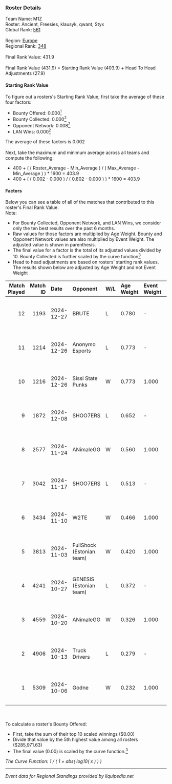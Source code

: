 ### Roster Details<br />
Team Name: M1Z<br />
Roster: Ancient, Freesies, klausyk, qwant, Styx<br />
Global Rank: [561](../../standings_global_2025_02_28.md)<br />
<br />
Region: [Europe]( ../../standings_europe_2025_02_28.md)<br />
Regional Rank: [348]( ../../standings_europe_2025_02_28.md)<br />
<br />
Final Rank Value:  431.9<br />
<br />
Final Rank Value (431.9) = Starting Rank Value (403.9) + Head To Head Adjustments (27.9)<br />

#### Starting Rank Value<br />
To figure out a rosters's Starting Rank Value, first take the average of these four factors:<br />
- Bounty Offered: 0.000[<sup>1</sup>](#table2)
- Bounty Collected: 0.000[<sup>2</sup>](#table1)
- Opponent Network: 0.008[<sup>2</sup>](#table1)
- LAN Wins: 0.000[<sup>2</sup>](#table1)

The average of these factors is 0.002<br />
<br />
Next, take the maximum and minimum average across all teams and compute the following:<br />
- 400 + ( ( Roster_Average - Min_Average ) / ( Max_Average - Min_Average ) ) * 1600 = 403.9
- 400 + ( ( 0.002 - 0.000 ) / ( 0.802 - 0.000 ) ) * 1600 = 403.9


#### Factors<br />
Below you can see a table of all of the matches that contributed to this roster's Final Rank Value.<br />
Note:<br />

- For Bounty Collected, Opponent Network, and LAN Wins, we consider only the ten best results over the past 6 months.
- Raw values for those factors are multiplied by Age Weight. Bounty and Opponent Network values are also multiplied by Event Weight. The adjusted value is shown in parenthesis.
- The final value for a factor is the total of its adjusted values divided by 10. Bounty Collected is further scaled by the curve function[<sup>3</sup>](#curveFunction)
- Head to head adjustments are based on rosters' starting rank values. The results shown below are adjusted by Age Weight and not Event Weight
<span id="table1"></span><br />


| Match Played | Match ID | Date       | Opponent                  | W/L | Age Weight | Event Weight | Bounty Collected | Opponent Network | LAN Wins  | H2H Adj. | Roster                                  |
| -: | -: | :- | :- | :- | :- | :- | :- | :- | :- | -: | :- |
|           12 |     1193 | 2024-12-27 | BRUTE                     | L   | 0.780      | -            | -                | -                | -         |    -2.92 | Ancient, Freesies, klausyk, qwant, Styx |
|           11 |     1214 | 2024-12-26 | Anonymo Esports           | L   | 0.773      | -            | -                | -                | -         |    -0.81 | Ancient, Freesies, klausyk, qwant, Styx |
|           10 |     1216 | 2024-12-26 | Sissi State Punks         | W   | 0.773      | 1.000        | 0.000 (0.000)    | 0.000 (0.000)    | 0 (0.000) |    11.04 | Ancient, Freesies, klausyk, qwant, Styx |
|            9 |     1872 | 2024-12-08 | SHOO7ERS                  | L   | 0.652      | -            | -                | -                | -         |    -4.19 | Ancient, Freesies, klausyk, qwant, Styx |
|            8 |     2577 | 2024-11-24 | ANimaleGG                 | W   | 0.560      | 1.000        | 0.000 (0.000)    | 0.060 (0.034)    | 0 (0.000) |    10.76 | Ancient, Freesies, klausyk, qwant, Styx |
|            7 |     3042 | 2024-11-17 | SHOO7ERS                  | L   | 0.513      | -            | -                | -                | -         |    -3.25 | Ancient, Freesies, klausyk, qwant, Styx |
|            6 |     3434 | 2024-11-10 | W2TE                      | W   | 0.466      | 1.000        | 0.000 (0.000)    | 0.014 (0.006)    | 0 (0.000) |     6.83 | Ancient, Freesies, klausyk, qwant, Styx |
|            5 |     3813 | 2024-11-03 | FullShock (Estonian team) | W   | 0.420      | 1.000        | 0.000 (0.000)    | 0.019 (0.008)    | 0 (0.000) |     6.39 | Ancient, Freesies, klausyk, qwant, Styx |
|            4 |     4241 | 2024-10-27 | GENESIS (Estonian team)   | L   | 0.372      | -            | -                | -                | -         |    -4.22 | Ancient, Freesies, klausyk, qwant, Styx |
|            3 |     4559 | 2024-10-20 | ANimaleGG                 | W   | 0.326      | 1.000        | 0.000 (0.000)    | 0.060 (0.020)    | 0 (0.000) |     6.45 | Ancient, Freesies, klausyk, qwant, Styx |
|            2 |     4906 | 2024-10-13 | Truck Drivers             | L   | 0.279      | -            | -                | -                | -         |    -1.79 | Ancient, Freesies, klausyk, qwant, Styx |
|            1 |     5309 | 2024-10-06 | Godne                     | W   | 0.232      | 1.000        | 0.000 (0.000)    | 0.049 (0.011)    | 0 (0.000) |     3.61 | Ancient, Freesies, klausyk, qwant, Styx |

<br />
<span id="table2"></span><br />
To calculate a roster's Bounty Offered:<br />

- First, take the sum of their top 10 scaled winnings ($0.00)
- Divide that value by the 5th highest value among all rosters ($285,971.63)
- The final value (0.00) is scaled by the curve function.[<sup>3</sup>](#curveFunction)

<span id="curveFunction"></span>_The Curve Function: 1 / ( 1 + abs( log10( x ) ) )_<br />

---
_Event data for Regional Standings provided by liquipedia.net_<br />
